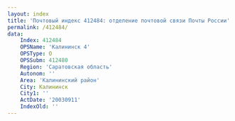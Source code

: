 ```yaml
---
layout: index
title: 'Почтовый индекс 412484: отделение почтовой связи Почты России'
permalink: /412484/
data:
    Index: 412484
    OPSName: 'Калининск 4'
    OPSType: О
    OPSSubm: 412480
    Region: 'Саратовская область'
    Autonom: ''
    Area: 'Калининский район'
    City: Калининск
    City1: ''
    ActDate: '20030911'
    IndexOld: ''
---
```

